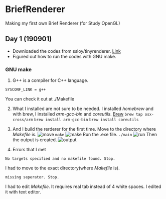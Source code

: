 # BriefRenderer
Making my first own Brief Renderer (for Study OpenGL)


## Day 1 (190901)
* Downloaded the codes from ssloy/tinyrenderer. [Link](https://github.com/tinyrenderer)
* Figured out how to run the codes with GNU make.


### GNU make
1. G++ is a compiler for C++ language.
```
SYSCONF_LINK = g++
```
You can check it out at ./Makefile


2. What I installed are not sure to be needed.
I installed *homebrew* and with brew, I installed *arm-gcc-bin* and *coreutils*.
[Brew](https://brew.sh/index_ko) `brew tap osx-cross/arm` `brew install arm-gcc-bin` `brew install coreutils`


3. And I build the rerderer for the first time.
Move to the directory where *Makefile* is.
![move](./Images/1-1.png)
`make`
![make](./Images/1-2.png)
Run the .exe file.
`./main`
![run](./Images/1-3.png)
Then the output is created.
![output](./Images/1-4.png)


4. Errors that I met
```
No targets specified and no makefile found. Stop.
```
I had to move to the exact directory(where *Makefile* is).

```
missing seperator. Stop.
```
I had to edit *Makefile*. It requires real tab instead of 4 white spaces. I edited it with text editor.
